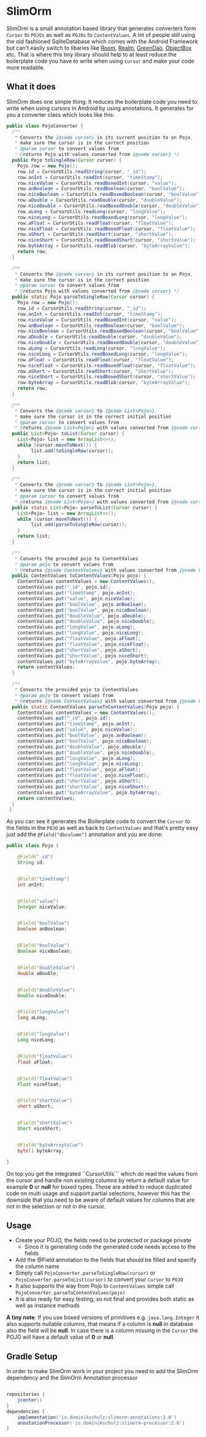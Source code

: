 # SlimOrm
SlimOrm is a small annotation based library that generates converters form ```Cursor``` to ```POJOs``` as well as ```POJOs``` to ```ContentValues```.
A lot of people still using the old fashioned SqliteDatabase which comes with the Android Framework but can't easily switch to libaries like
[Room](https://developer.android.com/topic/libraries/architecture/room.html), [Realm](https://realm.io/), [GreenDao](http://greenrobot.org/greendao/), [ObjectBox](http://objectbox.io/) etc.
That is where this tiny library should help to at least reduce the boilerplate code you have to write when using ```Cursor``` and make your code more readable.

## What it does

SlimOrm does one simple thing: It reduces the boilerplate code you need to write when using cursors in Android by using annotations.
It generates for you a converter class which looks like this:

```java
public class PojoConverter {
  /**
   * Converts the {@code cursor} in its current position to an Pojo, 
   * make sure the cursor is in the correct position
   * @param cursor to convert values from
   * @returns Pojo with values converted from {@code cursor} */
  public Pojo toSingleRow(Cursor cursor) {
    Pojo row = new Pojo();
    row.id = CursorUtils.readString(cursor, "_id");
    row.anInt = CursorUtils.readInt(cursor, "timeStamp");
    row.niceValue = CursorUtils.readBoxedInt(cursor, "value");
    row.anBoolean = CursorUtils.readBoolean(cursor, "boolValue");
    row.niceBoolean = CursorUtils.readBoxedBoolean(cursor, "boolValue");
    row.aDouble = CursorUtils.readDouble(cursor, "doubleValue");
    row.niceDouble = CursorUtils.readBoxedDouble(cursor, "doubleValue");
    row.aLong = CursorUtils.readLong(cursor, "longValue");
    row.niceLong = CursorUtils.readBoxedLong(cursor, "longValue");
    row.aFloat = CursorUtils.readFloat(cursor, "floatValue");
    row.niceFloat = CursorUtils.readBoxedFloat(cursor, "floatValue");
    row.aShort = CursorUtils.readShort(cursor, "shortValue");
    row.niceShort = CursorUtils.readBoxedShort(cursor, "shortValue");
    row.byteArray = CursorUtils.readBlob(cursor, "byteArrayValue");
    return row;
  }

  /**
   * Converts the {@code cursor} in its current position to an Pojo, 
   * make sure the cursor is in the correct position
   * @param cursor to convert values from
   * @returns Pojo with values converted from {@code cursor} */
  public static Pojo parseToSingleRow(Cursor cursor) {
    Pojo row = new Pojo();
    row.id = CursorUtils.readString(cursor, "_id");
    row.anInt = CursorUtils.readInt(cursor, "timeStamp");
    row.niceValue = CursorUtils.readBoxedInt(cursor, "value");
    row.anBoolean = CursorUtils.readBoolean(cursor, "boolValue");
    row.niceBoolean = CursorUtils.readBoxedBoolean(cursor, "boolValue");
    row.aDouble = CursorUtils.readDouble(cursor, "doubleValue");
    row.niceDouble = CursorUtils.readBoxedDouble(cursor, "doubleValue");
    row.aLong = CursorUtils.readLong(cursor, "longValue");
    row.niceLong = CursorUtils.readBoxedLong(cursor, "longValue");
    row.aFloat = CursorUtils.readFloat(cursor, "floatValue");
    row.niceFloat = CursorUtils.readBoxedFloat(cursor, "floatValue");
    row.aShort = CursorUtils.readShort(cursor, "shortValue");
    row.niceShort = CursorUtils.readBoxedShort(cursor, "shortValue");
    row.byteArray = CursorUtils.readBlob(cursor, "byteArrayValue");
    return row;
  }

  /**
   * Converts the {@code cursor} to {@code List<Pojo>}, 
   * make sure the cursor is in the correct initial position
   * @param cursor to convert values from
   * @returns {@code List<Pojo>} with values converted from {@code cursor} */
  public List<Pojo> toList(Cursor cursor) {
    List<Pojo> list = new ArrayList<>();
    while (cursor.moveToNext()) {
         list.add(toSingleRow(cursor));
    }
    return list;
  }

  /**
   * Converts the {@code cursor} to {@code List<Pojo>}, 
   * make sure the cursor is in the correct initial position
   * @param cursor to convert values from
   * @returns {@code List<Pojo>} with values converted from {@code cursor} */
  public static List<Pojo> parseToList(Cursor cursor) {
    List<Pojo> list = new ArrayList<>();
    while (cursor.moveToNext()) {
         list.add(parseToSingleRow(cursor));
    }
    return list;
  }

  /**
   * Converts the provided pojo to ContentValues
   * @param pojo to convert values from
   * @returns {@code ContentValues} with values converted from {@code Pojo} */
  public ContentValues toContentValues(Pojo pojo) {
    ContentValues contentValues = new ContentValues();
    contentValues.put("_id", pojo.id);
    contentValues.put("timeStamp", pojo.anInt);
    contentValues.put("value", pojo.niceValue);
    contentValues.put("boolValue", pojo.anBoolean);
    contentValues.put("boolValue", pojo.niceBoolean);
    contentValues.put("doubleValue", pojo.aDouble);
    contentValues.put("doubleValue", pojo.niceDouble);
    contentValues.put("longValue", pojo.aLong);
    contentValues.put("longValue", pojo.niceLong);
    contentValues.put("floatValue", pojo.aFloat);
    contentValues.put("floatValue", pojo.niceFloat);
    contentValues.put("shortValue", pojo.aShort);
    contentValues.put("shortValue", pojo.niceShort);
    contentValues.put("byteArrayValue", pojo.byteArray);
    return contentValues;
  }

  /**
   * Converts the provided pojo to ContentValues
   * @param pojo to convert values from
   * @returns {@code ContentValues} with values converted from {@code Pojo} */
  public static ContentValues parseToContentValues(Pojo pojo) {
    ContentValues contentValues = new ContentValues();
    contentValues.put("_id", pojo.id);
    contentValues.put("timeStamp", pojo.anInt);
    contentValues.put("value", pojo.niceValue);
    contentValues.put("boolValue", pojo.anBoolean);
    contentValues.put("boolValue", pojo.niceBoolean);
    contentValues.put("doubleValue", pojo.aDouble);
    contentValues.put("doubleValue", pojo.niceDouble);
    contentValues.put("longValue", pojo.aLong);
    contentValues.put("longValue", pojo.niceLong);
    contentValues.put("floatValue", pojo.aFloat);
    contentValues.put("floatValue", pojo.niceFloat);
    contentValues.put("shortValue", pojo.aShort);
    contentValues.put("shortValue", pojo.niceShort);
    contentValues.put("byteArrayValue", pojo.byteArray);
    return contentValues;
  }
 }
 ```

 As you can see it generates the Boilerplate code to convert the ```Cursor``` to the fields in the ```POJO``` as well as back to ```ContentValues``` and that's pretty easy just add the ```@Field("dbcolumn")``` annotation and you are done:

 ```java
 public class Pojo {

     @Field("_id")
     String id;


     @Field("timeStamp")
     int anInt;


     @Field("value")
     Integer niceValue;


     @Field("boolValue")
     boolean anBoolean;


     @Field("boolValue")
     Boolean niceBoolean;


     @Field("doubleValue")
     double aDouble;


     @Field("doubleValue")
     Double niceDouble;


     @Field("longValue")
     long aLong;


     @Field("longValue")
     Long niceLong;


     @Field("floatValue")
     float aFloat;


     @Field("floatValue")
     Float niceFloat;


     @Field("shortValue")
     short aShort;


     @Field("shortValue")
     Short niceShort;


     @Field("byteArrayValue")
     byte[] byteArray;

 }
 ```

On top you get the integrated ``CursorUtils``` which do read the values from the cursor and handle non existing columns by return a default value for example **0** or **null** for boxed types.
Those are added to reduce duplicated code on multi usage and support partial selections, however this has the downside that you need to be aware of default values for columns that are not in the selection or not in the cursor.

 ## Usage

 * Create your POJO, the fields need to be protected or package private
    * Since it is generating code the generated code needs access to the fields
 * Add the @Field annotation to the fields that should be filled and specify the column name
 * Simply call ```PojoConverter.parseToSingleRow(cursor)``` or ```PojoConverter.parseToList(cursor)``` to convert your ```Cursor``` to ```POJO```
 * It also supports the way from Pojo to ```ContentValues``` simple call ```PojoConverter.parseToContentValues(pojo)```
 * It is also ready for easy testing, so not final and provides both static as well as instance methods

 **A tiny note**: If you use boxed versions of primitives e.g. ```java.lang.Integer``` it also supports nullable columns, that means if a column is **null** in database also the field will be **null**.
 In case there is a column missing in the ```Cursor``` the POJO will have a default value of **0** or **null**.

## Gradle Setup

In order to make SlimOrm work in your project you need to add the SlimOrm dependency and the SlimOrm Annotation processor

```groovy

repositories {
    jcenter()
}
dependencies {
    implementation('io.dominikschulz:slimorm-annotations:2.0')
    annotationProcessor('io.dominikschulz:slimorm-processor:2.0')
}

```
